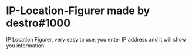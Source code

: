 # IP-Location-Figurer made by destro#1000
IP Location Figurer, very easy to use, you enter IP address and it will show you information
